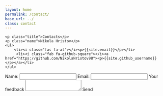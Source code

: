 ```yaml
---
layout: home
permalink: /contact/
base_url: ../
class: contact
---
```


<div class="contacts">
    
    <p class="title">Contacts</p>
    <p class="name">Nikola Hristov</p>
    <ul>   
        <li><i class="fas fa-at"></i><p>{{site.email}}</p></li>
         <li><i class="fab fa-github-square"></i><a href="https://github.com/NikolaHristov98"><p>{{site.github_username}}</p></a></li>
    </ul>
</div> 

<div class="contact-form">
    <form action="POST">
        <label for="name">Name:</label>
        <input type="text" id="name">
        <label for="email">Email:</label>
        <input type="text"  id="email">
        <label for="feedback">Your feedback</label>
        <textarea type="text" id="feedvack"></textarea>
        <a class="input">Send</a>
    </form>
</div>